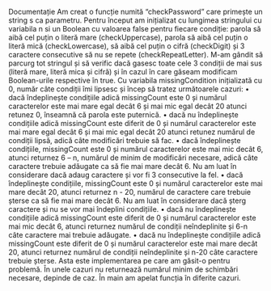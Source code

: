 Documentație
Am creat o funcție numită “checkPassword” care primește un string s ca parametru. Pentru început am inițializat cu lungimea stringului cu variabila n si un Boolean cu valoarea false pentru fiecare condiție: parola să aibă cel puțin o literă mare (checkUppercase), parola să aibă cel puțin o literă mică (checkLowercase), să aibă cel puțin o cifră (checkDigit) și 3 caractere consecutive să nu se repete (checkRepeatLetter). 
M-am gândit să parcurg tot stringul și să verific dacă gasesc toate cele 3 condiții de mai sus (literă mare, literă mica și cifră) și în cazul în care găseam modificam Boolean-urile respective în true.
Cu variabila missingCondition inițializată cu 0, număr câte condiții îmi lipsesc și încep să tratez următoarele cazuri:
•	dacă îndeplinește condițiile adică missingCount este 0 și numărul caracterelor este mai mare egal decât 6 și mai mic egal decât 20 atunci retunez 0, înseamnă că parola este puternică.
•	dacă nu îndeplinește condițiile adică missingCount este diferit de 0 și numărul caracterelor este mai mare egal decât 6 și mai mic egal decât 20 atunci retunez numărul de condiții lipsă, adică câte modificări trebuie să fac.
•	dacă îndeplinește condițiile, missingCount este 0 și numărul caracterelor este mai mic decât 6, atunci returnez 6 – n, numărul de minim de modificări necesare, adică câte caractere trebuie adăugate ca să fie mai mare decât 6. Nu am luat în considerare dacă adaug caractere și vor fi 3 consecutive la fel.
•	dacă îndeplinește condițiile, missingCount este 0 și numărul caracterelor este mai mare decât 20, atunci returnez n - 20, numărul de caractere care trebuie șterse ca să fie mai mare decât 6. Nu am luat în considerare dacă șterg caractere și nu se vor mai îndeplini condițiile.
•	dacă nu îndeplinește condițiile adică missingCount este diferit de 0 și numărul caracterelor este mai mic decât 6, atunci returnez numărul de condiții neîndeplinite și 6-n câte caractere mai trebuie adăugate.
•	dacă nu îndeplinește condițiile adică missingCount este diferit de 0 și numărul caracterelor este mai mare decât 20, atunci returnez numărul de condiții neîndeplinite și n-20 câte caractere trebuie șterse.
Asta este implementarea pe care am găsit-o pentru problemă. În unele cazuri nu returnează numărul minim de schimbări necesare, depinde de caz. În main am apelat funcția în diferite cazuri.

